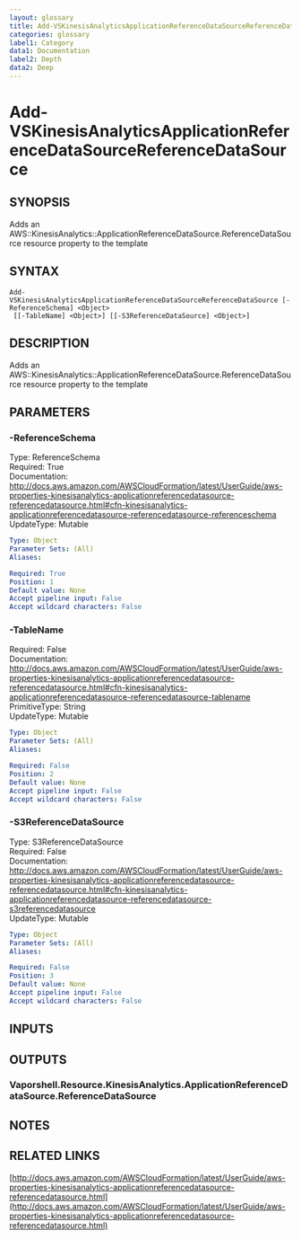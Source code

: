 ```yaml
---
layout: glossary
title: Add-VSKinesisAnalyticsApplicationReferenceDataSourceReferenceDataSource
categories: glossary
label1: Category
data1: Documentation
label2: Depth
data2: Deep
---
```


# Add-VSKinesisAnalyticsApplicationReferenceDataSourceReferenceDataSource

## SYNOPSIS
Adds an AWS::KinesisAnalytics::ApplicationReferenceDataSource.ReferenceDataSource resource property to the template

## SYNTAX

```
Add-VSKinesisAnalyticsApplicationReferenceDataSourceReferenceDataSource [-ReferenceSchema] <Object>
 [[-TableName] <Object>] [[-S3ReferenceDataSource] <Object>]
```

## DESCRIPTION
Adds an AWS::KinesisAnalytics::ApplicationReferenceDataSource.ReferenceDataSource resource property to the template

## PARAMETERS

### -ReferenceSchema
Type: ReferenceSchema    
Required: True    
Documentation: http://docs.aws.amazon.com/AWSCloudFormation/latest/UserGuide/aws-properties-kinesisanalytics-applicationreferencedatasource-referencedatasource.html#cfn-kinesisanalytics-applicationreferencedatasource-referencedatasource-referenceschema    
UpdateType: Mutable

```yaml
Type: Object
Parameter Sets: (All)
Aliases: 

Required: True
Position: 1
Default value: None
Accept pipeline input: False
Accept wildcard characters: False
```

### -TableName
Required: False    
Documentation: http://docs.aws.amazon.com/AWSCloudFormation/latest/UserGuide/aws-properties-kinesisanalytics-applicationreferencedatasource-referencedatasource.html#cfn-kinesisanalytics-applicationreferencedatasource-referencedatasource-tablename    
PrimitiveType: String    
UpdateType: Mutable

```yaml
Type: Object
Parameter Sets: (All)
Aliases: 

Required: False
Position: 2
Default value: None
Accept pipeline input: False
Accept wildcard characters: False
```

### -S3ReferenceDataSource
Type: S3ReferenceDataSource    
Required: False    
Documentation: http://docs.aws.amazon.com/AWSCloudFormation/latest/UserGuide/aws-properties-kinesisanalytics-applicationreferencedatasource-referencedatasource.html#cfn-kinesisanalytics-applicationreferencedatasource-referencedatasource-s3referencedatasource    
UpdateType: Mutable

```yaml
Type: Object
Parameter Sets: (All)
Aliases: 

Required: False
Position: 3
Default value: None
Accept pipeline input: False
Accept wildcard characters: False
```

## INPUTS

## OUTPUTS

### Vaporshell.Resource.KinesisAnalytics.ApplicationReferenceDataSource.ReferenceDataSource

## NOTES

## RELATED LINKS

[http://docs.aws.amazon.com/AWSCloudFormation/latest/UserGuide/aws-properties-kinesisanalytics-applicationreferencedatasource-referencedatasource.html](http://docs.aws.amazon.com/AWSCloudFormation/latest/UserGuide/aws-properties-kinesisanalytics-applicationreferencedatasource-referencedatasource.html)

